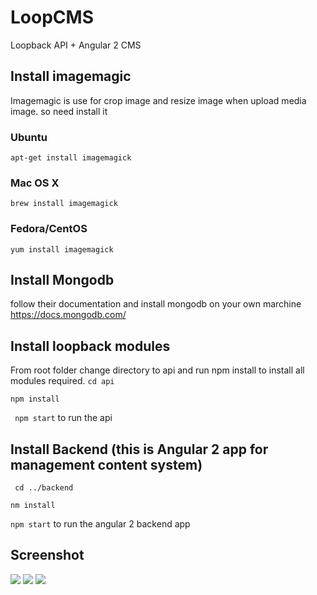 # LoopCMS
Loopback API + Angular 2 CMS

## Install imagemagic
Imagemagic is use for crop image and resize image when upload media image. so need install it 

### Ubuntu
```apt-get install imagemagick```
### Mac OS X
```brew install imagemagick```
### Fedora/CentOS
```yum install imagemagick```

## Install Mongodb 
follow their documentation and install mongodb on your own marchine https://docs.mongodb.com/

## Install loopback modules 

From root folder change directory to api and run npm install to install all modules required.
``` cd api ```

```npm install```


``` npm start``` to run the api



## Install Backend (this is Angular 2 app for management content system)

``` cd ../backend```

``` nm install ```

``` npm start ``` to run the angular 2 backend app


## Screenshot

<img src="http://cloud.tabvn.com/q07c1o.png" />

<img src="http://cloud.tabvn.com/6xax3ng.png" />

<img src="http://cloud.tabvn.com/r4vkck.png">



